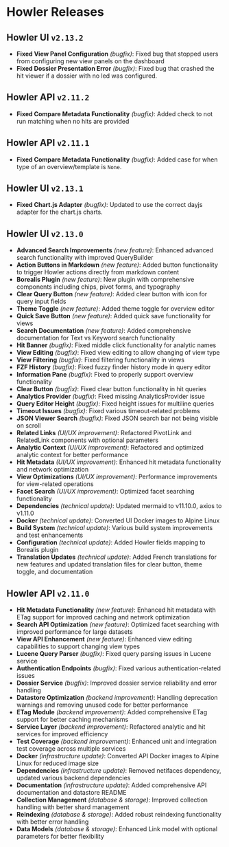 # Howler Releases

## Howler UI `v2.13.2`

- **Fixed View Panel Configuration** *(bugfix)*: Fixed bug that stopped users from configuring new view panels on the dashboard
- **Fixed Dossier Presentation Error** *(bugfix)*: Fixed bug that crashed the hit viewer if a dossier with no led was configured.

## Howler API `v2.11.2`

- **Fixed Compare Metadata Functionality** *(bugfix)*: Added check to not run matching when no hits are provided

## Howler API `v2.11.1`

- **Fixed Compare Metadata Functionality** *(bugfix)*: Added case for when type of an overview/template is `None`.

## Howler UI `v2.13.1`

- **Fixed Chart.js Adapter** *(bugfix)*: Updated to use the correct dayjs adapter for the chart.js charts.

## Howler UI `v2.13.0`

- **Advanced Search Improvements** *(new feature)*: Enhanced advanced search functionality with improved QueryBuilder
- **Action Buttons in Markdown** *(new feature)*: Added button functionality to trigger Howler actions directly from markdown content
- **Borealis Plugin** *(new feature)*: New plugin with comprehensive components including chips, pivot forms, and typography
- **Clear Query Button** *(new feature)*: Added clear button with icon for query input fields
- **Theme Toggle** *(new feature)*: Added theme toggle for overview editor
- **Quick Save Button** *(new feature)*: Added quick save functionality for views
- **Search Documentation** *(new feature)*: Added comprehensive documentation for Text vs Keyword search functionality
- **Hit Banner** *(bugfix)*: Fixed middle click functionality for analytic names
- **View Editing** *(bugfix)*: Fixed view editing to allow changing of view type
- **View Filtering** *(bugfix)*: Fixed filtering functionality in views
- **FZF History** *(bugfix)*: Fixed fuzzy finder history mode in query editor
- **Information Pane** *(bugfix)*: Fixed to properly support overview functionality
- **Clear Button** *(bugfix)*: Fixed clear button functionality in hit queries
- **Analytics Provider** *(bugfix)*: Fixed missing AnalyticsProvider issue
- **Query Editor Height** *(bugfix)*: Fixed height issues for multiline queries
- **Timeout Issues** *(bugfix)*: Fixed various timeout-related problems
- **JSON Viewer Search** *(bugfix)*: Fixed JSON search bar not being visible on scroll
- **Related Links** *(UI/UX improvement)*: Refactored PivotLink and RelatedLink components with optional parameters
- **Analytic Context** *(UI/UX improvement)*: Refactored and optimized analytic context for better performance
- **Hit Metadata** *(UI/UX improvement)*: Enhanced hit metadata functionality and network optimization
- **View Optimizations** *(UI/UX improvement)*: Performance improvements for view-related operations
- **Facet Search** *(UI/UX improvement)*: Optimized facet searching functionality
- **Dependencies** *(technical update)*: Updated mermaid to v11.10.0, axios to v1.11.0
- **Docker** *(technical update)*: Converted UI Docker images to Alpine Linux
- **Build System** *(technical update)*: Various build system improvements and test enhancements
- **Configuration** *(technical update)*: Added Howler fields mapping to Borealis plugin
- **Translation Updates** *(technical update)*: Added French translations for new features and updated translation files for clear button, theme toggle, and documentation

## Howler API `v2.11.0`

- **Hit Metadata Functionality** *(new feature)*: Enhanced hit metadata with ETag support for improved caching and network optimization
- **Search API Optimization** *(new feature)*: Optimized facet searching with improved performance for large datasets
- **View API Enhancement** *(new feature)*: Enhanced view editing capabilities to support changing view types
- **Lucene Query Parser** *(bugfix)*: Fixed query parsing issues in Lucene service
- **Authentication Endpoints** *(bugfix)*: Fixed various authentication-related issues
- **Dossier Service** *(bugfix)*: Improved dossier service reliability and error handling
- **Datastore Optimization** *(backend improvement)*: Handling deprecation warnings and removing unused code for better performance
- **ETag Module** *(backend improvement)*: Added comprehensive ETag support for better caching mechanisms
- **Service Layer** *(backend improvement)*: Refactored analytic and hit services for improved efficiency
- **Test Coverage** *(backend improvement)*: Enhanced unit and integration test coverage across multiple services
- **Docker** *(infrastructure update)*: Converted API Docker images to Alpine Linux for reduced image size
- **Dependencies** *(infrastructure update)*: Removed netifaces dependency, updated various backend dependencies
- **Documentation** *(infrastructure update)*: Added comprehensive API documentation and datastore README
- **Collection Management** *(database & storage)*: Improved collection handling with better shard management
- **Reindexing** *(database & storage)*: Added robust reindexing functionality with better error handling
- **Data Models** *(database & storage)*: Enhanced Link model with optional parameters for better flexibility
